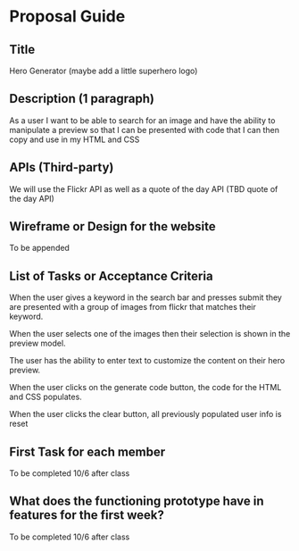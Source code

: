 # Proposal Guide

## Title

Hero Generator (maybe add a little superhero logo)

## Description (1 paragraph)

As a user I want to be able to search for an image and have the ability to manipulate a preview so that I can be presented with code that I can then copy and use in my HTML and CSS 

## APIs (Third-party)

We will use the Flickr API as well as a quote of the day API (TBD quote of the day API)

## Wireframe or Design for the website

To be appended

## List of Tasks or Acceptance Criteria

When the user gives a keyword in the search bar and presses submit they are presented with a group of images from flickr that matches their keyword.

When the user selects one of the images then their selection is shown in the preview model.

The user has the ability to enter text to customize the content on their hero preview.

When the user clicks on the generate code button, the code for the HTML and CSS populates.

When the user clicks the clear button, all previously populated user info is reset

## First Task for each member

To be completed 10/6 after class

## What does the functioning prototype have in features for the first week?

To be completed 10/6 after class